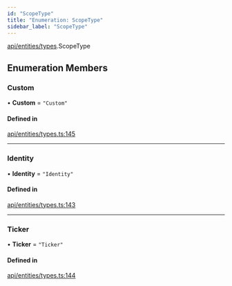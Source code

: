 ```yaml
---
id: "ScopeType"
title: "Enumeration: ScopeType"
sidebar_label: "ScopeType"
---
```


[api/entities/types](../../../../../modules/API/Entities/Types/Types.md).ScopeType

## Enumeration Members

### Custom

• **Custom** = ``"Custom"``

#### Defined in

[api/entities/types.ts:145](https://github.com/PolymeshAssociation/polymesh-sdk/blob/fe2e6dd1d/src/api/entities/types.ts#L145)

___

### Identity

• **Identity** = ``"Identity"``

#### Defined in

[api/entities/types.ts:143](https://github.com/PolymeshAssociation/polymesh-sdk/blob/fe2e6dd1d/src/api/entities/types.ts#L143)

___

### Ticker

• **Ticker** = ``"Ticker"``

#### Defined in

[api/entities/types.ts:144](https://github.com/PolymeshAssociation/polymesh-sdk/blob/fe2e6dd1d/src/api/entities/types.ts#L144)
